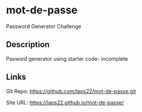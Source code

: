 # mot-de-passe
Password Generator Challenge

## Description
Pasword generator using starter code- incomplete

## Links

Git Repo: https://github.com/laps22/mot-de-passe.git

Site URL: https://laps22.github.io/mot-de-passe/
